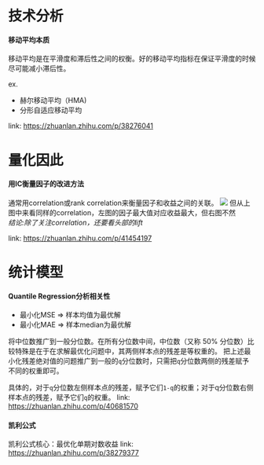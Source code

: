 # 技术分析  

#### 移动平均本质
移动平均是在平滑度和滞后性之间的权衡。好的移动平均指标在保证平滑度的时候尽可能减小滞后性。

ex.
- 赫尔移动平均（HMA)
- 分形自适应移动平均

link: https://zhuanlan.zhihu.com/p/38276041


# 量化因此

#### 用IC衡量因子的改进方法
通常用correlation或rank correlation来衡量因子和收益之间的关联。
![](https://pic4.zhimg.com/80/v2-a2fa84b1638a1b9f51d754b5320ce143_720w.jpg)
但从上图中来看同样的correlation，左图的因子最大值对应收益最大，但右图不然  
*结论:除了关注correlation，还要看头部的lift*

link: https://zhuanlan.zhihu.com/p/41454197


# 统计模型  

#### Quantile Regression分析相关性
- 最小化MSE => 样本均值为最优解  
- 最小化MAE => 样本median为最优解  

将中位数推广到一般分位数。在所有分位数中间，中位数（又称 50% 分位数）比较特殊是在于在求解最优化问题中，其两侧样本点的残差是等权重的。
把上述最小化残差绝对值的问题推广到一般的`q`分位数时，只需把`q`分位数两侧的残差赋予不同的权重即可。

具体的，对于`q`分位数左侧样本点的残差，赋予它们`1-q`的权重；对于q分位数右侧样本点的残差，赋予它们`q`的权重。
link: https://zhuanlan.zhihu.com/p/40681570


#### 凯利公式
凯利公式核心：最优化单期对数收益
link: https://zhuanlan.zhihu.com/p/38279377
